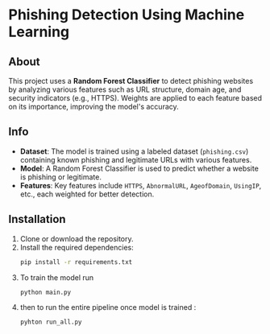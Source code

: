 # Phishing Detection Using Machine Learning

## About
This project uses a **Random Forest Classifier** to detect phishing websites by analyzing various features such as URL structure, domain age, and security indicators (e.g., HTTPS). Weights are applied to each feature based on its importance, improving the model's accuracy.

## Info
- **Dataset**: The model is trained using a labeled dataset (`phishing.csv`) containing known phishing and legitimate URLs with various features.
- **Model**: A Random Forest Classifier is used to predict whether a website is phishing or legitimate.
- **Features**: Key features include `HTTPS`, `AbnormalURL`, `AgeofDomain`, `UsingIP`, etc., each weighted for better detection.

## Installation

1. Clone or download the repository.
2. Install the required dependencies:
   ```bash
   pip install -r requirements.txt
3. To train the model run
   ```bash
   python main.py
4. then to run the entire pipeline once model is trained :
   ```bash
   pyhton run_all.py
